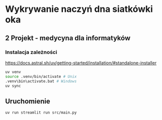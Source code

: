 # Wykrywanie naczyń dna siatkówki oka
## 2 Projekt - medycyna dla informatyków


### Instalacja zależności

<https://docs.astral.sh/uv/getting-started/installation/#standalone-installer>

```sh
uv venv
source .venv/bin/activate # Unix
.venv\bin\activate.bat # Windows
uv sync
```

## Uruchomienie

```sh
uv run streamlit run src/main.py
```

